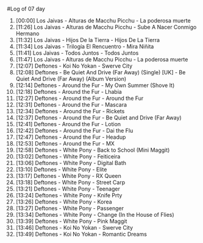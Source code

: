 #Log of 07 day

1. [00:00] Los Jaivas - Alturas de Macchu Picchu - La poderosa muerte
1. [11:26] Los Jaivas - Alturas de Macchu Picchu - Sube A Nacer Conmigo Hermano
1. [11:32] Los Jaivas - Hijos De la Tierra - Hijos De La Tierra
1. [11:34] Los Jaivas - Trilogía El Rencuentro - Mira Niñita
1. [11:41] Los Jaivas - Todos Juntos - Todos Juntos
1. [11:47] Los Jaivas - Alturas de Macchu Picchu - La poderosa muerte
1. [12:07] Deftones - Koi No Yokan - Swerve City
1. [12:08] Deftones - Be Quiet And Drive (Far Away) (Single) [UK] - Be Quiet And Drive (Far Away) (Album Version)
1. [12:14] Deftones - Around the Fur - My Own Summer (Shove It)
1. [12:18] Deftones - Around the Fur - Lhabia
1. [12:27] Deftones - Around the Fur - Around the Fur
1. [12:31] Deftones - Around the Fur - Mascara
1. [12:34] Deftones - Around the Fur - Rickets
1. [12:37] Deftones - Around the Fur - Be Quiet and Drive (Far Away)
1. [12:41] Deftones - Around the Fur - Lotion
1. [12:42] Deftones - Around the Fur - Dai the Flu
1. [12:47] Deftones - Around the Fur - Headup
1. [12:53] Deftones - Around the Fur - MX
1. [12:58] Deftones - White Pony - Back to School (Mini Maggit)
1. [13:02] Deftones - White Pony - Feiticeira
1. [13:06] Deftones - White Pony - Digital Bath
1. [13:10] Deftones - White Pony - Elite
1. [13:17] Deftones - White Pony - RX Queen
1. [13:18] Deftones - White Pony - Street Carp
1. [13:21] Deftones - White Pony - Teenager
1. [13:24] Deftones - White Pony - Knife Prty
1. [13:26] Deftones - White Pony - Korea
1. [13:27] Deftones - White Pony - Passenger
1. [13:34] Deftones - White Pony - Change (In the House of Flies)
1. [13:39] Deftones - White Pony - Pink Maggit
1. [13:46] Deftones - Koi No Yokan - Swerve City
1. [13:49] Deftones - Koi No Yokan - Romantic Dreams
